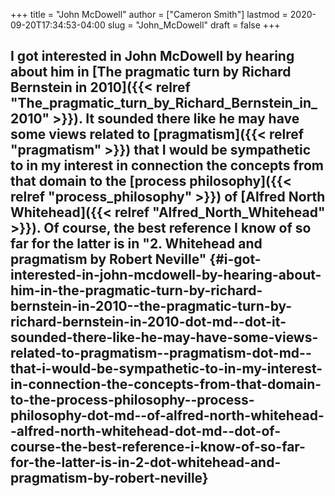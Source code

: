 +++
title = "John McDowell"
author = ["Cameron Smith"]
lastmod = 2020-09-20T17:34:53-04:00
slug = "John_McDowell"
draft = false
+++

## I got interested in John McDowell by hearing about him in [The pragmatic turn by Richard Bernstein in 2010]({{< relref "The_pragmatic_turn_by_Richard_Bernstein_in_2010" >}}). It sounded there like he may have some views related to [pragmatism]({{< relref "pragmatism" >}}) that I would be sympathetic to in my interest in connection the concepts from that domain to the [process philosophy]({{< relref "process_philosophy" >}}) of [Alfred North Whitehead]({{< relref "Alfred_North_Whitehead" >}}). Of course, the best reference I know of so far for the latter is in "2. Whitehead and pragmatism by Robert Neville" {#i-got-interested-in-john-mcdowell-by-hearing-about-him-in-the-pragmatic-turn-by-richard-bernstein-in-2010--the-pragmatic-turn-by-richard-bernstein-in-2010-dot-md--dot-it-sounded-there-like-he-may-have-some-views-related-to-pragmatism--pragmatism-dot-md--that-i-would-be-sympathetic-to-in-my-interest-in-connection-the-concepts-from-that-domain-to-the-process-philosophy--process-philosophy-dot-md--of-alfred-north-whitehead--alfred-north-whitehead-dot-md--dot-of-course-the-best-reference-i-know-of-so-far-for-the-latter-is-in-2-dot-whitehead-and-pragmatism-by-robert-neville}
